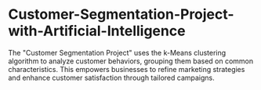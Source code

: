 # Customer-Segmentation-Project-with-Artificial-Intelligence
The "Customer Segmentation Project" uses the k-Means clustering algorithm to analyze customer behaviors, grouping them based on common characteristics. This empowers businesses to refine marketing strategies and enhance customer satisfaction through tailored campaigns.

